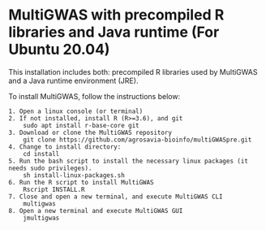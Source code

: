 # MultiGWAS with precompiled R libraries and Java runtime (For Ubuntu 20.04)
This installation includes both: precompiled R libraries used by MultiGWAS and a Java runtime environment (JRE).

To install MultiGWAS, follow the instructions below: 

```
1. Open a linux console (or terminal)
2. If not installed, install R (R>=3.6), and git
    sudo apt install r-base-core git 
3. Download or clone the MultiGWAS repository 
    git clone https://github.com/agrosavia-bioinfo/multiGWASpre.git
4. Change to install directory:
    cd install
5. Run the bash script to install the necessary linux packages (it needs sudo privileges).
    sh install-linux-packages.sh
6. Run the R script to install MultiGWAS
    Rscript INSTALL.R
7. Close and open a new terminal, and execute MultiGWAS CLI
    multigwas
8. Open a new terminal and execute MultiGWAS GUI
    jmultigwas


    
```
